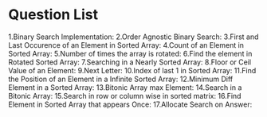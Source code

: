 # Question List
1.Binary Search Implementation:[](https://leetcode.com/problems/binary-search/description/?envType=problem-list-v2&envId=vrv1cwdi)
2.Order Agnostic Binary Search:[]()
3.First and Last Occurence of an Element in Sorted Array:[](https://leetcode.com/problems/find-first-and-last-position-of-element-in-sorted-array/description/)
4.Count of an Element in Sorted Array:[](https://leetcode.com/problems/find-first-and-last-position-of-element-in-sorted-array/description/)
5.Number of times the array is rotated:[]()
6.Find the element in Rotated Sorted Array:[]()
7.Searching in a Nearly Sorted Array:[]()
8.Floor or Ceil Value of an Element:[]()
9.Next Letter:[]()
10.Index of last 1 in Sorted Array:[]()
11.Find the Position of an Element in a Infinite Sorted Array:[]()
12.Minimum Diff Element in a Sorted Array:[]()
13.Bitonic Array max Element:[]()
14.Search in a Bitonic Array:[]()
15.Search in row or column wise in sorted matrix:[]()
16.Find Element in Sorted Array that appears Once:[]()
17.Allocate Search on Answer:[]()
